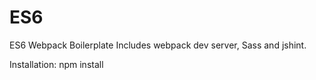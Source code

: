 # ES6
ES6 Webpack Boilerplate
Includes webpack dev server, Sass and jshint.

Installation: npm install
